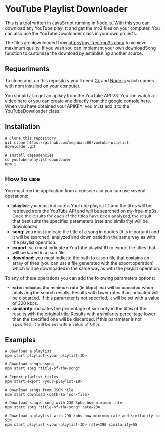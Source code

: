 # YouTube Playlist Downloader
This is a tool written in JavaScript running in Node.js. With this you can download any YouTube playlist and get the mp3 files on your computer. You can also use the YouTubeDownloader class in your own projects.

The files are downloaded from https://my-free-mp3s.com/ to achieve maximum quality. If you wish you can implement your own downloadSong function to customize the download by establishing another source.

## Requeriments
To clone and run this repository you'll need [Git](https://git-scm.com/) and [Node.js](https://nodejs.org/) which comes with npm installed on your computer.

You should also get an apikey from the YouTube API V3. You can watch a video [here](https://www.youtube.com/watch?v=3jZ5vnv-LZc) or you can create one directly from the google console [here](https://console.developers.google.com). When you have obtained your APIKEY, you must add it to the YouTubeDownloader class.

## Installation
```
# Clone this repository
git clone https://github.com/megabass00/youtube-playlist-downloader.git

# Install dependencies
cd youtube-playlist-downloader
npm i
```

## How to use
You must run the application from a console and you can use several operations:
* **playlist**: you must indicate a YouTube playlist ID and the titles will be retrieved from the YouTube API and will be searched on my-free-mp3s. Once the results for each of the titles have been analyzed, the result that best suits the specified parameters (rate and similarity) will be downloaded.
* **song**: you must indicate the title of a song in quotes (it is important) and it will be searched, analyzed and downloaded in the same way as with the playlist operation.
* **export**: you must indicate a YouTube playlist ID to export the titles that will be saved in a json file.
* **download**: you must indicate the path to a json file that contains an array of titles (you can use a file generated with the export operation) which will be downloaded in the same way as with the playlist operation.

To any of these operations you can add the following parameters options:
* **rate**: indicates the minimum rate (in kbps) that will be accepted when analyzing the search results. Results with lower rates than indicated will be discarded. If this parameter is not specified, it will be set with a value of 320 kbps.
* **similarity**: indicates the percentage of similarity in the titles of the results with the original title. Results with a similarity percentage lower than the specified one will be discarded. If this parameter is not specified, it will be set with a value of 80%.

## Examples
```
# Download a playlist
npm start playlist <your-playlist-ID>

# Download single song
npm start song "title-of-the-song"

# Export playlist titles
npm start export <your-playlist-ID>

# Download songs from JSON file
npm start download <path-to-json-file>

# Download single song with 230 kpbs how minimum rate
npm start song "title-of-the-song" rate=230

# Download a playlist with 290 kpbs how minimum rate and similarity to 55%
npm start playlist <your-playlist-ID> rate=290 similarity=55
```